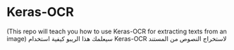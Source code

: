 # Keras-OCR
(This repo will teach you how to use Keras-OCR for extracting texts from an image) سيعلمك هذا الريبو كيفية استخدام Keras-OCR لاستخراج النصوص من المستند
